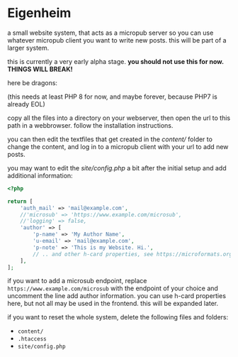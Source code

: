 # Eigenheim

a small website system, that acts as a micropub server so you can use whatever micropub client you want to write new posts. this will be part of a larger system.

this is currently a very early alpha stage. **you should not use this for now. THINGS WILL BREAK!**

here be dragons:

(this needs at least PHP 8 for now, and maybe forever, because PHP7 is already EOL)

copy all the files into a directory on your webserver, then open the url to this path in a webbrowser. follow the installation instructions.

you can then edit the textfiles that get created in the *content/* folder to change the content, and log in to a micropub client with your url to add new posts.

you may want to edit the *site/config.php* a bit after the initial setup and add additional information:

```php
<?php

return [
	'auth_mail' => 'mail@example.com',
	//'microsub' => 'https://www.example.com/microsub',
	//'logging' => false,
	'author' => [
		'p-name' => 'My Author Name',
		'u-email' => 'mail@example.com',
		'p-note' => 'This is my Website. Hi.',
		// .. and other h-card properties, see https://microformats.org/wiki/h-card#Properties for an overview
	],
];

```

if you want to add a microsub endpoint, replace `https://www.example.com/microsub` with the endpoint of your choice and uncomment the line
add author information. you can use h-card properties here, but not all may be used in the frontend. this will be expanded later.

if you want to reset the whole system, delete the following files and folders:
- `content/`
- `.htaccess`
- `site/config.php`
